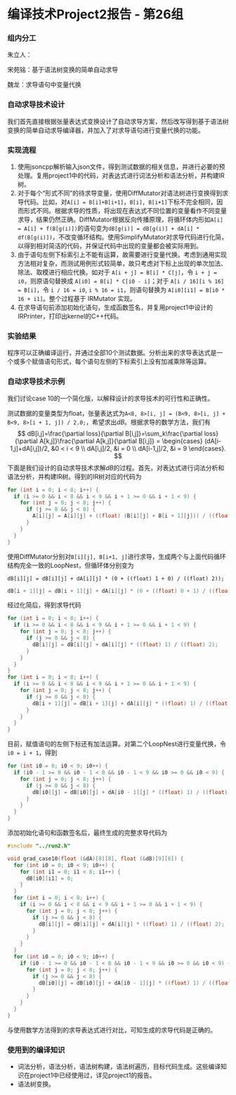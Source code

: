 # 编译技术Project2报告 - 第26组

### 组内分工

朱立人：

宋苑铭：基于语法树变换的简单自动求导

魏龙：求导语句中变量代换

### 自动求导技术设计

我们首先直接根据张量表达式变换设计了自动求导方案，然后改写得到基于语法树变换的简单自动求导编译器，并加入了对求导语句进行变量代换的功能。

### 实现流程

1. 使用jsoncpp解析输入json文件，得到测试数据的相关信息，并进行必要的预处理。复用project1中的代码，对表达式进行词法分析和语法分析，并构建IR树。
2. 对于每个“形式不同”的待求导变量，使用DiffMutator对语法树进行变换得到求导代码。比如，对`A[i] = B[i]+B[i+1]`，`B[i], B[i+1]`下标不完全相同，因而形式不同。根据求导的性质，将出现在表达式不同位置的变量看作不同变量求导，结果仍然正确。DiffMutator根据反向传播原理，将循环体内形如`A[i] = A[i] + f(B[g(i)])`的语句变为`dB[g(i)] = dB[g(i)] + dA[i] * df(B[g(i)])`，不改变循环结构。使用SimplifyMutator对求导代码进行化简，以得到相对简洁的代码，并保证代码中出现的变量都会被实际用到。
3. 由于语句左侧下标索引上不能有运算，故需要进行变量代换。考虑到通用实现方法相对复杂，而测试用例形式较简单，故只考虑对下标上出现的单次加法、除法、取模进行相应代换。如对于 `A[i + j] = B[i] * C[j]`，令 `i + j = i0`，则原语句替换成 `A[i0] = B[i] * C[i0 - i]`；对于 `A[i / 16][i % 16] = B[i]`，令 `i / 16 = i0`, `i % 16 = i1`，则语句替换为 `A[i0][i1] = B[i0 * 16 + i1]`。整个过程基于 IRMutator 实现。
4. 在求导语句前添加初始化语句，生成函数签名，并复用project1中设计的IRPrinter，打印出kernel的C++代码。

### 实验结果

程序可以正确编译运行，并通过全部10个测试数据。分析出来的求导表达式是一个或多个赋值语句形式，每个语句左侧的下标索引上没有加减乘除等运算。

### 自动求导技术示例

我们讨论case 10的一个简化版，以解释设计的求导技术的可行性和正确性。

测试数据的变量类型为float，张量表达式为`A<8, 8>[i, j] = (B<9, 8>[i, j] + B<9, 8>[i + 1, j]) / 2.0;`，希望求出$dB$。根据求导的数学方法，我们有
$$
dB[i,j]=\frac{\partial loss}{\partial B[i,j]}=\sum_k\frac{\partial loss}{\partial A[k,j]}\frac{\partial A[k,j]}{\partial B[i,j]} = \begin{cases}
(dA[i-1,j]+dA[i,j])/2, &0 < i < 9 \\
dA[i,j]/2, &i = 0 \\
dA[i-1,j]/2, &i = 9
\end{cases}.
$$
下面是我们设计的自动求导技术求解$dB$的过程。首先，对表达式进行词法分析和语法分析，并构建IR树。得到的IR树对应的代码为

```c++
for (int i = 0; i < 8; i++) {
  if (i >= 0 && i < 8 && i < 9 && i + 1 >= 0 && i + 1 < 9) {
    for (int j = 0; j < 8; j++) {
      if (j >= 0 && j < 8) {
        A[i][j] = A[i][j] + ((float) (B[i][j] + B[i + 1][j])) / ((float) 2);
      }
    }
  }
}
```

使用DiffMutator分别对`B[i][j], B[i+1, j]`进行求导，生成两个与上面代码循环结构完全一致的LoopNest，但循环体分别变为

```
dB[i][j] = dB[i][j] + dA[i][j] * (0 + ((float) 1 + 0) / ((float) 2));
```

```c++
dB[i + 1][j] = dB[i + 1][j] + dA[i][j] * (0 + ((float) 0 + 1) / ((float) 2));
```

经过化简后，得到求导代码

```c++
for (int i = 0; i < 8; i++) {
  if (i >= 0 && i < 8 && i < 9 && i + 1 >= 0 && i + 1 < 9) {
    for (int j = 0; j < 8; j++) {
      if (j >= 0 && j < 8) {
        dB[i][j] = dB[i][j] + dA[i][j] * ((float) 1) / ((float) 2);
      }
    }
  }
}
for (int i = 0; i < 8; i++) {
  if (i >= 0 && i < 8 && i < 9 && i + 1 >= 0 && i + 1 < 9) {
    for (int j = 0; j < 8; j++) {
      if (j >= 0 && j < 8) {
        dB[i + 1][j] = dB[i + 1][j] + dA[i][j] * ((float) 1) / ((float) 2);
      }
    }
  }
}
```

目前，赋值语句的左侧下标还有加法运算。对第二个LoopNest进行变量代换，令`i0 = i + 1`，得到

```c++
for (int i0 = 0; i0 < 9; i0++) {
  if (i0 - 1 >= 0 && i0 - 1 < 8 && i0 - 1 < 9 && i0 >= 0 && i0 < 9) {
    for (int j = 0; j < 8; j++) {
      if (j >= 0 && j < 8) {
        dB[i0][j] = dB[i0][j] + dA[i0 - 1][j] * ((float) 1) / ((float) 2);
      }
    }
  }
}
```

添加初始化语句和函数签名后，最终生成的完整求导代码为

```c++
#include "../run2.h"

void grad_case10(float (&dA)[8][8], float (&dB)[9][8]) {
  for (int i0 = 0; i0 < 9; i0++) {
    for (int i1 = 0; i1 < 8; i1++) {
      dB[i0][i1] = 0;
    }
  }
  for (int i = 0; i < 8; i++) {
    if (i >= 0 && i < 8 && i < 9 && i + 1 >= 0 && i + 1 < 9) {
      for (int j = 0; j < 8; j++) {
        if (j >= 0 && j < 8) {
          dB[i][j] = dB[i][j] + dA[i][j] * ((float) 1) / ((float) 2);
        }
      }
    }
  }
  for (int i0 = 0; i0 < 9; i0++) {
    if (i0 - 1 >= 0 && i0 - 1 < 8 && i0 - 1 < 9 && i0 >= 0 && i0 < 9) {
      for (int j = 0; j < 8; j++) {
        if (j >= 0 && j < 8) {
          dB[i0][j] = dB[i0][j] + dA[i0 - 1][j] * ((float) 1) / ((float) 2);
        }
      }
    }
  }
}
```
与使用数学方法得到的求导表达式进行对比，可知生成的求导代码是正确的。

### 使用到的编译知识

- 词法分析，语法分析，语法树构建，语法树遍历，目标代码生成。这些编译知识在project1中已经使用过，详见project1的报告。
- 语法树变换。